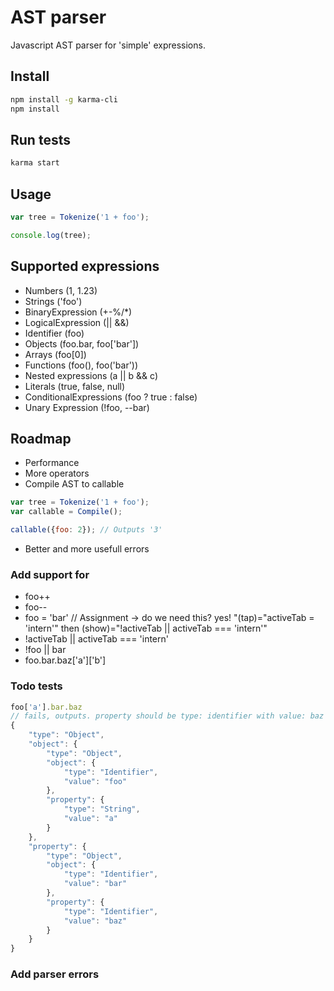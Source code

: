 # AST parser

Javascript AST parser for 'simple' expressions.

## Install

~~~bash
npm install -g karma-cli
npm install
~~~

## Run tests

~~~bash
karma start
~~~

## Usage

~~~js
var tree = Tokenize('1 + foo');

console.log(tree);
~~~

## Supported expressions

* Numbers (1, 1.23)
* Strings ('foo')
* BinaryExpression (+-%/\*)
* LogicalExpression (|| &&)
* Identifier (foo)
* Objects (foo.bar, foo['bar'])
* Arrays (foo[0])
* Functions (foo(), foo('bar'))
* Nested expressions (a || b && c)
* Literals (true, false, null)
* ConditionalExpressions (foo ? true : false)
* Unary Expression (!foo, --bar)

## Roadmap

* Performance
* More operators
* Compile AST to callable

~~~js
var tree = Tokenize('1 + foo');
var callable = Compile();  

callable({foo: 2}); // Outputs '3'
~~~
* Better and more usefull errors

### Add support for

* foo++
* foo--
* foo = 'bar' // Assignment -> do we need this? yes! "(tap)="activeTab = 'intern'" then (show)="!activeTab || activeTab === 'intern'"
* !activeTab || activeTab === 'intern'
* !foo || bar
* foo.bar.baz['a']['b']

### Todo tests

~~~js
foo['a'].bar.baz
// fails, outputs. property should be type: identifier with value: baz
{
	"type": "Object",
	"object": {
		"type": "Object",
		"object": {
			"type": "Identifier",
			"value": "foo"
		},
		"property": {
			"type": "String",
			"value": "a"
		}
	},
	"property": {
		"type": "Object",
		"object": {
			"type": "Identifier",
			"value": "bar"
		},
		"property": {
			"type": "Identifier",
			"value": "baz"
		}
	}
}
~~~

### Add parser errors
